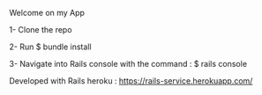 

Welcome on my App

1- Clone the repo

2- Run $ bundle install

3- Navigate into Rails console with the command : $ rails console

Developed with Rails heroku : https://rails-service.herokuapp.com/
